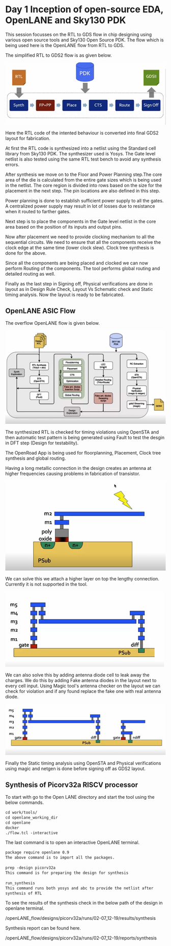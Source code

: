 # Day 1 Inception of open-source EDA, OpenLANE and Sky130 PDK

This session focusses on the RTL to GDS flow in chip designing using various open source tools and Sky130 Open Source PDK. The flow which is being used here is the OpenLANE flow from RTL to GDS.

The simplified RTL to GDS2 flow is as given below.

<img src="flowsimple.PNG"/>

Here the RTL code of the intented behaviour is converted into final GDS2 layout for fabrication.

At first the RTL code is synthesized into a netlist using the Standard cell library from Sky130 PDK. The synthesizer used is Yosys. The Gate level netlist is also tested using the same RTL test bench to avoid any synthesis errors.

After synthesis we move on to the Floor and Power Planning step.The core area of the die is calculated from the entire gate sizes which is being used in the netlist. The core region is divided into rows based on the size for the placement in the next step. The pin locations are also defined in this step.

Power planning is done to establish sufficient power supply to all the gates. A centralized power supply may result in lot of losses due to resistance when it routed to farther gates.

Next step is to place the components in the Gate level netlist in the core area based on the position of its inputs and output pins.

Now after placement we need to provide clocking mechanism to all the sequential circuits. We need to ensure that all the components receive the clock edge at the same time (lower clock slew). Clock tree synthesis is done for the above.

Since all the components are being placed and clocked we can now perform Routing of the components. The tool performs global routing and detailed routing as well.

Finally as the last step in Signing off, Physical verifications are done in layout as in Design Rule Check, Layout Vs Schematic check and Static timing analysis. Now the layout is ready to be fabricated.

<h2>OpenLANE ASIC Flow </h2>

The overflow OpenLANE flow is given below.

<img src="openlane.PNG"/>

The synthesized RTL is checked for timing violations using OpenSTA and then automatic test pattern is being generated using Fault to test the desgin in DFT step (Design for testability).

The OpenRoad App is being used for floorplanning, Placement, Clock tree synthesis and global routing.

Having a long metallic connection in the design creates an antenna at higher frequencies causing problems in fabrication of transistor.

<img src="ant.PNG"/>

We can solve this we attach a higher layer on top the lengthy connection. Currently it is not supported in the tool.

<img src="sol1.PNG"/>

We can also solve this by adding antenna diode cell to leak away the charges. We do this by adding Fake antenna diodes in the layout next to every cell input. Using Magic tool's antenna checker on the layout we can check for violation and if any found replace the fake one with real antenna diode.

<img src="sol2.PNG"/>

Finally the Static timing analysis using OpenSTA and Physical verifications using magic and netgen is done before signing off as GDS2 layout.

<h2> Synthesis of Picorv32a RISCV processor </h2>

To start with go to the Open LANE directory and start the tool using the below commands.

```
cd work/tools/
cd openlane_working_dir
cd openlane
docker
./flow.tcl -interactive 

```

The last command is to open an interactive OpenLANE terminal.

```
package require openlane 0.9 
The above command is to import all the packages.

prep -design picorv32a
This command is for preparing the design for synthesis

run_synthesis
This command runs both yosys and abc to provide the netlist after synthesis of RTL

```

To see the results of the synthesis check in the below path of the design in openlane terminal.

/openLANE_flow/designs/picorv32a/runs/02-07_12-19/results/synthesis

Synthesis report can be found here.

/openLANE_flow/designs/picorv32a/runs/02-07_12-19/reports/synthesis



